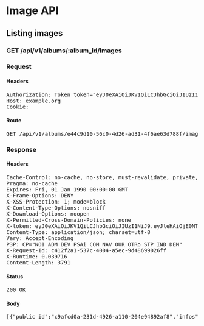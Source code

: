# Image API

## Listing images

### GET /api/v1/albums/:album_id/images
### Request

#### Headers

<pre>Authorization: Token token=&quot;eyJ0eXAiOiJKV1QiLCJhbGciOiJIUzI1NiJ9.eyJleHAiOjE0NTI2MjE5MTUsImFiaWxpdGllcyI6eyJlNDRjOWQxMC01NmMwLTRkMjYtYWQzMS00ZjZhZTYzZDc4OGYiOnsiQWNjZXNzIjp7ImltYWdlX2xpc3QiOnRydWV9fX0sInVzZXJfaWQiOiIzYWEzZjBlMS1iNDRjLTQyZjktOWM5Yy0zNzhmYWJlMDU5MDEifQ.G_YulCK1JGzqoHXUAe56z_uaeekeJzG8tx4-gpmA4dg&quot;
Host: example.org
Cookie: </pre>

#### Route

<pre>GET /api/v1/albums/e44c9d10-56c0-4d26-ad31-4f6ae63d788f/images</pre>

### Response

#### Headers

<pre>Cache-Control: no-cache, no-store, must-revalidate, private, max-age=0
Pragma: no-cache
Expires: Fri, 01 Jan 1990 00:00:00 GMT
X-Frame-Options: DENY
X-XSS-Protection: 1; mode=block
X-Content-Type-Options: nosniff
X-Download-Options: noopen
X-Permitted-Cross-Domain-Policies: none
X-token: eyJ0eXAiOiJKV1QiLCJhbGciOiJIUzI1NiJ9.eyJleHAiOjE0NTI2MjE5MTYsImFiaWxpdGllcyI6eyJlNDRjOWQxMC01NmMwLTRkMjYtYWQzMS00ZjZhZTYzZDc4OGYiOnsiQWNjZXNzIjp7ImltYWdlX2xpc3QiOnRydWV9fX0sInVzZXJfaWQiOiIzYWEzZjBlMS1iNDRjLTQyZjktOWM5Yy0zNzhmYWJlMDU5MDEifQ.I2Tl1kCqO13ob2LvLO0p04V2IEyG11ci71fLV6XxwB8
Content-Type: application/json; charset=utf-8
Vary: Accept-Encoding
P3P: CP=&quot;NOI ADM DEV PSAi COM NAV OUR OTRo STP IND DEM&quot;
X-Request-Id: c412f2a1-537c-4004-a5ec-9d48699026ff
X-Runtime: 0.039716
Content-Length: 3791</pre>

#### Status

<pre>200 OK</pre>

#### Body

<pre>[{"public_id":"c9afcd0a-231d-4926-a110-204e94892af8","infos":{"bytes":3604,"created_at":"2015-09-25T13:32:55Z","etag":"5a98d4d3e5d39024abf237be55e99b15","format":"png","height":48,"resource_type":"image","tags":["e44c9d10-56c0-4d26-ad31-4f6ae63d788f"],"type":"private","width":48,"location":{"accuracy":36,"latitude":48.861934399999996,"longitude":2.348967}},"exifs":{},"gps":[48.861934399999996,2.348967],"gps_ip":null,"gps_exifs":null,"gps_html":[48.861934399999996,2.348967],"created_at":"2016-01-12T15:05:16.190+01:00","width":48,"height":48,"rotation":0,"crop_x":0.0,"crop_y":0.0,"crop_w":0.0,"crop_h":0.0,"album_id":"e44c9d10-56c0-4d26-ad31-4f6ae63d788f","thumbnails":{"full":"/assets/blank.jpg","large":"/assets/blank.jpg","mini":"/assets/blank.jpg"}},{"public_id":"c71002e0-52bc-46eb-b1ac-d719bf0f1cd4","infos":{"bytes":3604,"created_at":"2015-09-25T13:32:55Z","etag":"5a98d4d3e5d39024abf237be55e99b15","format":"png","height":48,"resource_type":"image","tags":["e44c9d10-56c0-4d26-ad31-4f6ae63d788f"],"type":"private","width":48,"location":{"accuracy":36,"latitude":48.861934399999996,"longitude":2.348967}},"exifs":{},"gps":[48.861934399999996,2.348967],"gps_ip":null,"gps_exifs":null,"gps_html":[48.861934399999996,2.348967],"created_at":"2016-01-12T15:05:16.113+01:00","width":48,"height":48,"rotation":0,"crop_x":0.0,"crop_y":0.0,"crop_w":0.0,"crop_h":0.0,"album_id":"e44c9d10-56c0-4d26-ad31-4f6ae63d788f","thumbnails":{"full":"/assets/blank.jpg","large":"/assets/blank.jpg","mini":"/assets/blank.jpg"}},{"public_id":"8d27506f-3d53-4a8e-9919-2aa716acc1d3","infos":{"bytes":3604,"created_at":"2015-09-25T13:32:55Z","etag":"5a98d4d3e5d39024abf237be55e99b15","format":"png","height":48,"resource_type":"image","tags":["e44c9d10-56c0-4d26-ad31-4f6ae63d788f"],"type":"private","width":48,"location":{"accuracy":36,"latitude":48.861934399999996,"longitude":2.348967}},"exifs":{},"gps":[48.861934399999996,2.348967],"gps_ip":null,"gps_exifs":null,"gps_html":[48.861934399999996,2.348967],"created_at":"2016-01-12T15:05:16.014+01:00","width":48,"height":48,"rotation":0,"crop_x":0.0,"crop_y":0.0,"crop_w":0.0,"crop_h":0.0,"album_id":"e44c9d10-56c0-4d26-ad31-4f6ae63d788f","thumbnails":{"full":"/assets/blank.jpg","large":"/assets/blank.jpg","mini":"/assets/blank.jpg"}},{"public_id":"514abe33-349e-4128-b3e7-a62f54490742","infos":{"bytes":3604,"created_at":"2015-09-25T13:32:55Z","etag":"5a98d4d3e5d39024abf237be55e99b15","format":"png","height":48,"resource_type":"image","tags":["e44c9d10-56c0-4d26-ad31-4f6ae63d788f"],"type":"private","width":48,"location":{"accuracy":36,"latitude":48.861934399999996,"longitude":2.348967}},"exifs":{},"gps":[48.861934399999996,2.348967],"gps_ip":null,"gps_exifs":null,"gps_html":[48.861934399999996,2.348967],"created_at":"2016-01-12T15:05:15.981+01:00","width":48,"height":48,"rotation":0,"crop_x":0.0,"crop_y":0.0,"crop_w":0.0,"crop_h":0.0,"album_id":"e44c9d10-56c0-4d26-ad31-4f6ae63d788f","thumbnails":{"full":"/assets/blank.jpg","large":"/assets/blank.jpg","mini":"/assets/blank.jpg"}},{"public_id":"6f81ff2a-92c6-461f-89c8-02b0615a53c4","infos":{"bytes":3604,"created_at":"2015-09-25T13:32:55Z","etag":"5a98d4d3e5d39024abf237be55e99b15","format":"png","height":48,"resource_type":"image","tags":["e44c9d10-56c0-4d26-ad31-4f6ae63d788f"],"type":"private","width":48,"location":{"accuracy":36,"latitude":48.861934399999996,"longitude":2.348967}},"exifs":{},"gps":[48.861934399999996,2.348967],"gps_ip":null,"gps_exifs":null,"gps_html":[48.861934399999996,2.348967],"created_at":"2016-01-12T15:05:15.914+01:00","width":48,"height":48,"rotation":0,"crop_x":0.0,"crop_y":0.0,"crop_w":0.0,"crop_h":0.0,"album_id":"e44c9d10-56c0-4d26-ad31-4f6ae63d788f","thumbnails":{"full":"/assets/blank.jpg","large":"/assets/blank.jpg","mini":"/assets/blank.jpg"}}]</pre>
